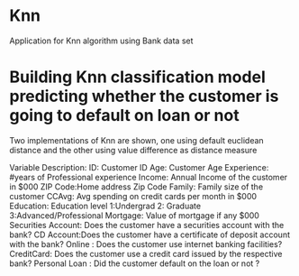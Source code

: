 # Knn
Application for Knn algorithm using Bank data set
# Building Knn classification model predicting whether the customer is going to default on loan or not
Two implementations of Knn are shown, one using default euclidean distance and the other using value difference as distance measure

Variable Description:
ID: Customer ID
Age: Customer Age
Experience: #years of Professional experience
Income: Annual Income of the customer in $000
ZIP Code:Home address Zip Code
Family: Family size of the customer 
CCAvg: Avg spending on credit cards per month in $000
Education: Education level 1:Undergrad 2: Graduate 3:Advanced/Professional 
Mortgage: Value of mortgage if any $000
Securities Account: Does the customer have a securities account with the bank?
CD Account:Does the customer have a certificate of deposit account with the bank?
Online : Does the customer use internet banking facilities?
CreditCard: Does the customer use a credit card issued by the respective bank?
Personal Loan : Did the customer default on the loan or not ?

 

